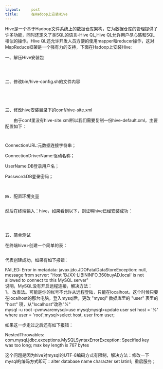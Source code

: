 ```yaml
---
layout:     post
title:      在Hadoop上安装Hive
---
```

<div id="article_content" class="article_content clearfix csdn-tracking-statistics" data-pid="blog" data-mod="popu_307" data-dsm="post">
								            <link rel="stylesheet" href="https://csdnimg.cn/release/phoenix/template/css/ck_htmledit_views-f76675cdea.css">
						<div class="htmledit_views" id="content_views">
                
Hive是一个基于Hadoop文件系统上的数据仓库架构，它为数据仓库的管理提供了许多功能，同时还定义了类SQL的语言-Hive QL,Hive QL允许用户尽心感和SQL相似的操作。Hive QL还允许开发人员方便的使用mapper和reducer操作，这对MapReduce框架是一个强有力的支持，下面在Hadoop上安装Hive:
<p>一、解压Hive安装包</p>
<p><img src="" alt=""></p>
<p> </p>
<p>二、修改bin/hive-config.sh的文件内容</p>
<p><img src="" alt=""></p>
<p><img src="" alt=""></p>
<p> </p>
<p>三、修改hive安装目录下的conf/hive-site.xml</p>
<p>　　由于conf里没有hive-site.xml所以我们需要复制一份hive-default.xml，主要配置如下：</p>
<p><img src="" alt=""></p>
<p><img src="" alt=""></p>
<p>ConnectionURL:元数据连接字符串；</p>
<p>ConnectionDriverName:驱动名称；</p>
<p>UserName:DB登录用户名；</p>
<p>Password:DB登录密码；</p>
<p> </p>
<p>四、配置环境变量</p>
<p><img src="" alt=""></p>
<p>然后在终端输入：hive，如果看到以下，则证明hive已经安装成功：</p>
<p><img src="" alt=""></p>
<p> </p>
<p>五、简单测试</p>
<p>在终端hive&gt;创建一个简单的表：</p>
<p><img src="" alt=""></p>
<p>代表创建成功，如果有如下报错：</p>
<p>FAILED: Error in metadata: javax.jdo.JDOFatalDataStoreException: null,  message from server: "Host 'BJXX-LIBININFO.360buyAD.local' is not allowed to connect to this MySQL server"<br>
说明，MySQL没有开启远程连接，解决方法：<br>
1。 改表法。可能是你的帐号不允许从远程登陆，只能在localhost。这个时候只要在localhost的那台电脑，登入mysql后，更改 "mysql" 数据库里的 "user" 表里的 "host" 项，从"localhost"改称"%"<br>
mysql -u root -pvmwaremysql&gt;use mysql;mysql&gt;update user set host = '%' where user = 'root';mysql&gt;select host, user from user;</p>
<p>如果这一步走过之后还有如下报错：</p>
<p>NestedThrowables:<br>
com.mysql.jdbc.exceptions.MySQLSyntaxErrorException: Specified key was too long; max key length is 767 bytes</p>
<p>这个问题是因为hive对mysql的UTF-8编码方式有限制，解决方法：修改一下mysql的编码方式即可：alter database name character set latin1;  重启服务；</p>
            </div>
                </div>